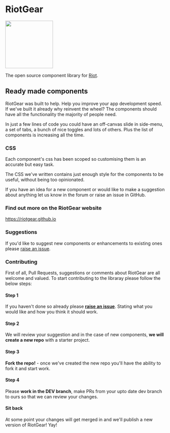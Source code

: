 # RiotGear

<img src="https://avatars0.githubusercontent.com/u/12480998?v=3&s=200" width="150px">

The open source component library for <a href="https://muut.com/riotjs/">Riot</a>.

## Ready made components

RiotGear was built to help. Help you improve your app development speed. If we've built it already why reinvent the wheel? The components should have all the functionality the majority of people need.

In just a few lines of code you could have an off-canvas slide in side-menu, a set of tabs, a bunch of nice toggles and lots of others. Plus the list of components is increasing all the time.

### CSS

Each component's css has been scoped so customising them is an accurate but easy task.

The CSS we've written contains just enough style for the components to be useful, without being too opinionated.

If you have an idea for a new component or would like to make a suggestion about anything let us know in the forum or raise an issue in GitHub.

### Find out more on the RiotGear website

<a href="https://riotgear.github.io">https://riotgear.github.io</a>

### Suggestions

If you'd like to suggest new components or enhancements to existing ones please <a href="https://github.com/RiotGear/rg/issues">raise an issue</a>.

### Contributing

First of all, Pull Requests, suggestions or comments about RiotGear are all welcome and valued. To start contributing to the libraray please follow the below steps:

#### Step 1

If you haven't done so already please **<a href="https://github.com/RiotGear/rg/issues">raise an issue</a>**. Stating what you would like and how you think it should work.

#### Step 2

We will review your suggestion and in the case of new components, **we will create a new repo** with a starter project.

#### Step 3

**Fork the repo!** - once we've created the new repo you'll have the ability to fork it and start work.

#### Step 4

Please **work in the DEV branch**, make PRs from your upto date dev branch to ours so that we can review your changes.

#### Sit back

At some point your changes will get merged in and we'll publish a new version of RiotGear! Yay!

